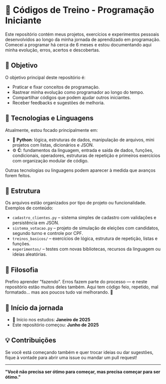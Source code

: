 # 🚀 Códigos de Treino - Programação Iniciante

Este repositório contém meus projetos, exercícios e experimentos pessoais desenvolvidos ao longo da minha jornada de aprendizado em programação. Comecei a programar há cerca de 6 meses e estou documentando aqui minha evolução, erros, acertos e descobertas.

## 📌 Objetivo

O objetivo principal deste repositório é:

- Praticar e fixar conceitos de programação.
- Rastrear minha evolução como programador ao longo do tempo.
- Compartilhar códigos que podem ajudar outros iniciantes.
- Receber feedbacks e sugestões de melhoria.

## 🧠 Tecnologias e Linguagens

Atualmente, estou focado principalmente em:

- 🐍 **Python**: lógica, estruturas de dados, manipulação de arquivos, mini projetos com listas, dicionários e JSON.
- ⚙️ **C**: fundamentos da linguagem, entrada e saída de dados, funções, condicionais, operadores, estruturas de repetição e primeiros exercícios com organização modular de código.

Outras tecnologias ou linguagens podem aparecer à medida que avanços forem feitos.

## 📁 Estrutura

Os arquivos estão organizados por tipo de projeto ou funcionalidade. Exemplos de conteúdo:

- `cadastro_clientes.py` – sistema simples de cadastro com validações e persistência em JSON.
- `sistema_votacao.py` – projeto de simulação de eleições com candidatos, segundo turno e controle por CPF.
- `treinos_basicos/` – exercícios de lógica, estrutura de repetição, listas e funções.
- `experimentos/` – testes com novas bibliotecas, recursos da linguagem ou ideias aleatórias.

## 🧩 Filosofia

Prefiro aprender "fazendo". Erros fazem parte do processo — e neste repositório estão muitos deles também. Aqui tem código feio, repetido, mal formatado... mas aos poucos tudo vai melhorando. 💪

## 📅 Início da jornada

- 📍 Início nos estudos: **Janeiro de 2025**
- Este repositório começou: **Junho de 2025**

## 💡 Contribuições

Se você está começando também e quer trocar ideias ou dar sugestões, fique à vontade para abrir uma issue ou mandar um pull request!

---

**"Você não precisa ser ótimo para começar, mas precisa começar para ser ótimo."**
